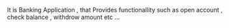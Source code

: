 It is Banking Application , that Provides functionallity such as open account , check balance , withdrow amount etc ... 
